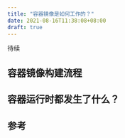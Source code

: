 ```yaml
---
title: "容器镜像是如何工作的？"
date: 2021-08-16T11:38:08+08:00
draft: true
---
```


待续

## 容器镜像构建流程


## 容器运行时都发生了什么？



## 参考


